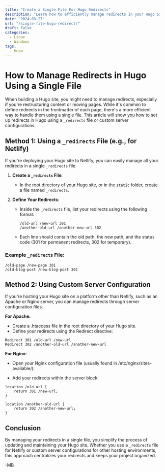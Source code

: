 ```yaml
---
title: "Create a Single File For Hugo Redirects"
description: "Learn how to efficiently manage redirects in your Hugo site using a single file. This guide covers setting up a _redirects file for Netlify deployments and configuring custom redirects for Apache and Nginx servers."
date: "2024-08-27"
url: "/single-file-hugo-redirect/"
draft: false
categories:
  - Linux
  - Windows
tags:
  - Hugo
---
```


# How to Manage Redirects in Hugo Using a Single File

When building a Hugo site, you might need to manage redirects, especially if you're restructuring content or moving pages. While it's common to define redirects in the frontmatter of each page, there's a more efficient way to handle them using a single file. This article will show you how to set up redirects in Hugo using a `_redirects` file or custom server configurations.

## Method 1: Using a `_redirects` File (e.g., for Netlify)

If you're deploying your Hugo site to Netlify, you can easily manage all your redirects in a single `_redirects` file.

1. **Create a `_redirects` File**:
   - In the root directory of your Hugo site, or in the `static` folder, create a file named `_redirects`.

2. **Define Your Redirects**:
   - Inside the `_redirects` file, list your redirects using the following format:

     ```plaintext
     /old-url /new-url 301
     /another-old-url /another-new-url 302
     ```

   - Each line should contain the old path, the new path, and the status code (301 for permanent redirects, 302 for temporary).

### Example `_redirects` File:

```plaintext
/old-page /new-page 301
/old-blog-post /new-blog-post 302
```

## Method 2: Using Custom Server Configuration
If you're hosting your Hugo site on a platform other than Netlify, such as an Apache or Nginx server, you can manage redirects through server configuration files.

**For Apache:**
- Create a .htaccess file in the root directory of your Hugo site.
- Define your redirects using the Redirect directive:

```plaintext
Redirect 301 /old-url /new-url
Redirect 302 /another-old-url /another-new-url
```

**For Nginx:**

- Open your Nginx configuration file (usually found in /etc/nginx/sites-available/).

- Add your redirects within the server block:

```nginx
location /old-url {
    return 301 /new-url;
}

location /another-old-url {
    return 302 /another-new-url;
}
```   

## Conclusion
By managing your redirects in a single file, you simplify the process of updating and maintaining your Hugo site. Whether you use a `_redirects` file for Netlify or custom server configurations for other hosting environments, this approach centralizes your redirects and keeps your project organized.

-MB 

